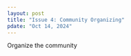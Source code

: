 ```yaml
---
layout: post
title: "Issue 4: Community Organizing"
pdate: "Oct 14, 2024"
---
```


Organize the community